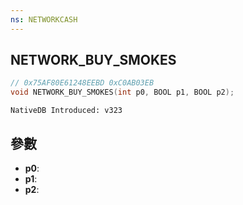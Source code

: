 ```yaml
---
ns: NETWORKCASH
---
```

## NETWORK_BUY_SMOKES

```c
// 0x75AF80E61248EEBD 0xC0AB03EB
void NETWORK_BUY_SMOKES(int p0, BOOL p1, BOOL p2);
```

```
NativeDB Introduced: v323
```

## 參數
* **p0**:
* **p1**:
* **p2**:
